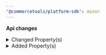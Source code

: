 ```yaml
---
'@commercetools/platform-sdk': minor
---
```


**Api changes**

<details>
<summary>Changed Property(s)</summary>

- :warning: changed property `actions` of type `MyBusinessUnitUpdate` from type `BusinessUnitUpdateAction[]` to `MyBusinessUnitUpdateAction[]`
</details>

<details>
<summary>Added Property(s)</summary>

- added property `published` to type `ShoppingListLineItem`
</details>
